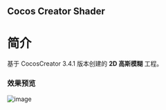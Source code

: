 ## Cocos Creator Shader

# 简介
基于 CocosCreator 3.4.1 版本创建的 **2D 高斯模糊** 工程。

### 效果预览
![image](https://gitee.com/yeshaohelpme/ShaderDemoImageLibrary/raw/master/gif/20220224/2022022406.gif)